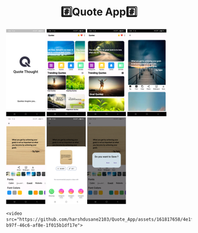 <h1 align="center">#️⃣Quote App#️⃣</h1>
<p>
  <P>
   <img src="https://github.com/harshdusane2103/Quote_App/blob/master/sp.png" width=21%,heigth=35%>
    <img src="https://github.com/harshdusane2103/Quote_App/blob/master/home.png" width=21%,heigth=35%>
     <img src="https://github.com/harshdusane2103/Quote_App/blob/master/home2.png" width=21%,heigth=35%>
      <img src="https://github.com/harshdusane2103/Quote_App/blob/master/quote.png" width=21%,heigth=35%>
       <img src="https://github.com/harshdusane2103/Quote_App/blob/master/detail.png" width=21%,heigth=35%>
        <img src="https://github.com/harshdusane2103/Quote_App/blob/master/share.png" width=21%,heigth=35%>
         <img src="https://github.com/harshdusane2103/Quote_App/blob/master/save.png" width=21%,heigth=35%>
   
    <video src="https://github.com/harshdusane2103/Quote_App/assets/161817658/4e1f7ceb-b97f-46c6-af8e-1f015b1df17e">
</P>
      
</p>





